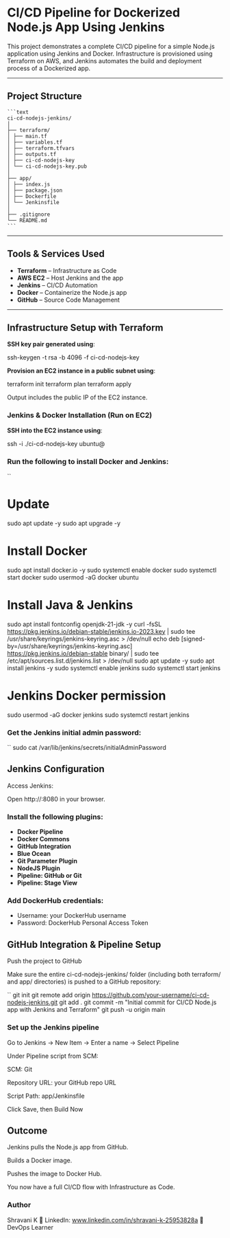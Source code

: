 #  CI/CD Pipeline for Dockerized Node.js App Using Jenkins

This project demonstrates a complete CI/CD pipeline for a simple Node.js application using Jenkins and Docker. Infrastructure is provisioned using Terraform on AWS, and Jenkins automates the build and deployment process of a Dockerized app.

---

##  Project Structure

<pre><code>```text
ci-cd-nodejs-jenkins/
│
├── terraform/
│ ├── main.tf
│ ├── variables.tf
│ ├── terraform.tfvars
│ ├── outputs.tf
│ ├── ci-cd-nodejs-key
│ └── ci-cd-nodejs-key.pub
│
├── app/
│ ├── index.js
│ ├── package.json
│ ├── Dockerfile
│ └── Jenkinsfile
│
├── .gitignore
└── README.md 
```</code></pre>


---

## Tools & Services Used

- **Terraform** – Infrastructure as Code
- **AWS EC2** – Host Jenkins and the app
- **Jenkins** – CI/CD Automation
- **Docker** – Containerize the Node.js app
- **GitHub** – Source Code Management

---

## Infrastructure Setup with Terraform

**SSH key pair generated using**:

ssh-keygen -t rsa -b 4096 -f ci-cd-nodejs-key

**Provision an EC2 instance in a public subnet using**:

terraform init
terraform plan
terraform apply

Output includes the public IP of the EC2 instance.

### Jenkins & Docker Installation (Run on EC2)

**SSH into the EC2 instance using**:

ssh -i ./ci-cd-nodejs-key ubuntu@<public-ip>

### Run the following to install Docker and Jenkins:

``
# Update
sudo apt update -y
sudo apt upgrade -y
# Install Docker
sudo apt install docker.io -y
sudo systemctl enable docker
sudo systemctl start docker
sudo usermod -aG docker ubuntu
# Install Java & Jenkins
sudo apt install fontconfig openjdk-21-jdk -y
curl -fsSL https://pkg.jenkins.io/debian-stable/jenkins.io-2023.key | sudo tee \
  /usr/share/keyrings/jenkins-keyring.asc > /dev/null
echo deb [signed-by=/usr/share/keyrings/jenkins-keyring.asc] \
  https://pkg.jenkins.io/debian-stable binary/ | sudo tee \
  /etc/apt/sources.list.d/jenkins.list > /dev/null
sudo apt update -y
sudo apt install jenkins -y
sudo systemctl enable jenkins
sudo systemctl start jenkins
# Jenkins Docker permission
sudo usermod -aG docker jenkins
sudo systemctl restart jenkins

### Get the Jenkins initial admin password:

``
sudo cat /var/lib/jenkins/secrets/initialAdminPassword

## Jenkins Configuration

Access Jenkins:

Open http://<public-ip>:8080 in your browser.

### Install the following plugins:

- **Docker Pipeline**
- **Docker Commons**
- **GitHub Integration**
- **Blue Ocean**
- **Git Parameter Plugin**
- **NodeJS Plugin**
- **Pipeline: GitHub or Git**
- **Pipeline: Stage View**

### Add DockerHub credentials:

- Username: your DockerHub username
- Password: DockerHub Personal Access Token

## GitHub Integration & Pipeline Setup

Push the project to GitHub

Make sure the entire ci-cd-nodejs-jenkins/ folder (including both terraform/ and app/ directories) is pushed to a GitHub repository:

``
git init
git remote add origin https://github.com/your-username/ci-cd-nodejs-jenkins.git
git add .
git commit -m "Initial commit for CI/CD Node.js app with Jenkins and Terraform"
git push -u origin main


### Set up the Jenkins pipeline

Go to Jenkins → New Item → Enter a name → Select Pipeline

Under Pipeline script from SCM:

SCM: Git

Repository URL: your GitHub repo URL

Script Path: app/Jenkinsfile

Click Save, then Build Now

## Outcome
Jenkins pulls the Node.js app from GitHub.

Builds a Docker image.

Pushes the image to Docker Hub.

You now have a full CI/CD flow with Infrastructure as Code.

### Author
Shravani K
💼 LinkedIn: www.linkedin.com/in/shravani-k-25953828a
🌱 DevOps Learner

